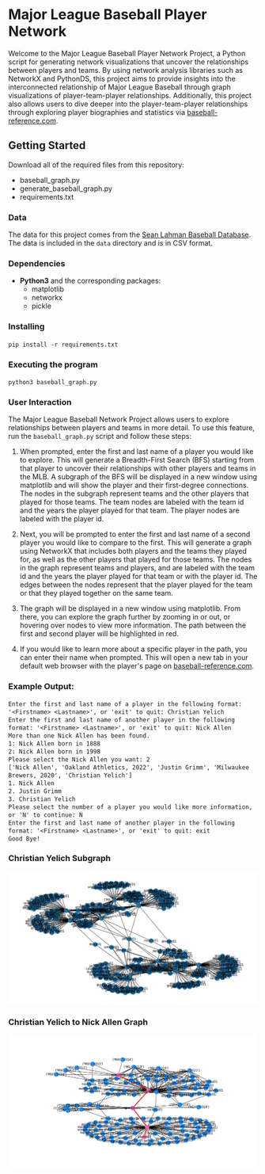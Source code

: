# Major League Baseball Player Network

Welcome to the Major League Baseball Player Network Project, a Python script for generating network visualizations that uncover the relationships between players and teams. By using network analysis libraries such as NetworkX and PythonDS, this project aims to provide insights into the interconnected relationship of Major League Baseball through graph visualizations of player-team-player relationships. Additionally, this project also allows users to dive deeper into the player-team-player relationships through exploring player biographies and statistics via [baseball-reference.com](https://www.baseball-reference.com).

## Getting Started
Download all of the required files from this repository:
- baseball_graph.py
- generate_baseball_graph.py
- requirements.txt

### Data
The data for this project comes from the [Sean Lahman Baseball Database](https://www.seanlahman.com/baseball-archive/statistics/). The data is included in the `data` directory and is in CSV format.

### Dependencies
- **Python3** and the corresponding packages:
    - matplotlib
    - networkx
    - pickle

### Installing
`pip install -r requirements.txt`

### Executing the program
`python3 baseball_graph.py`

### User Interaction
The Major League Baseball Network Project allows users to explore relationships between players and teams in more detail. To use this feature, run the `baseball_graph.py` script and follow these steps:

1. When prompted, enter the first and last name of a player you would like to explore. This will generate a Breadth-First Search (BFS) starting from that player to uncover their relationships with other players and teams in the MLB. A subgraph of the BFS will be displayed in a new window using matplotlib and will show the player and their first-degree connections. The nodes in the subgraph represent teams and the other players that played for those teams. The team nodes are labeled with the team id and the years the player played for that team. The player nodes are labeled with the player id.

2. Next, you will be prompted to enter the first and last name of a second player you would like to compare to the first. This will generate a graph using NetworkX that includes both players and the teams they played for, as well as the other players that played for those teams. The nodes in the graph represent teams and players, and are labeled with the team id and the years the player played for that team or with the player id. The edges between the nodes represent that the player played for the team or that they played together on the same team.

3. The graph will be displayed in a new window using matplotlib. From there, you can explore the graph further by zooming in or out, or hovering over nodes to view more information. The path between the first and second player will be highlighted in red.

4. If you would like to learn more about a specific player in the path, you can enter their name when prompted. This will open a new tab in your default web browser with the player's page on [baseball-reference.com](https://www.baseball-reference.com).

### Example Output:
```
Enter the first and last name of a player in the following format: '<Firstname> <Lastname>', or 'exit' to quit: Christian Yelich
Enter the first and last name of another player in the following format: '<Firstname> <Lastname>', or 'exit' to quit: Nick Allen
More than one Nick Allen has been found.
1: Nick Allen born in 1888
2: Nick Allen born in 1998
Please select the Nick Allen you want: 2
['Nick Allen', 'Oakland Athletics, 2022', 'Justin Grimm', 'Milwaukee Brewers, 2020', 'Christian Yelich']
1. Nick Allen
2. Justin Grimm
3. Christian Yelich
Please select the number of a player you would like more information, or 'N' to continue: N
Enter the first and last name of another player in the following format: '<Firstname> <Lastname>', or 'exit' to quit: exit
Good Bye!
```
### Christian Yelich Subgraph
![Christian Yelich Subgraph](images/cyelich_subgraph.png)

### Christian Yelich to Nick Allen Graph
![Christian Yelich to Nick Allen Graph](images/yelich_to_allen_graph.png)